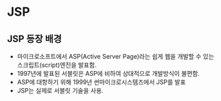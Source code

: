 JSP
====

## JSP 등장 배경

* 마이크로소프트에서 ASP(Active Server Page)라는 쉽게 웹을 개발할 수 있는  
  스크립트(script)엔진을 발표함.
* 1997년에 발표된 서블릿은 ASP에 비하여 상대적으로 개발방식이 불편함.
* ASP에 대항하기 위해 1999년 썬마이크로시스템즈에서 JSP를 발표
* JSP는 실제로 서블릿 기술을 사용.

